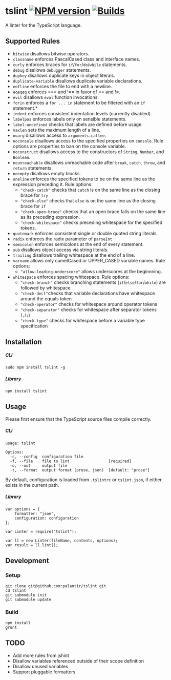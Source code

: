 tslint [![NPM version](https://badge.fury.io/js/tslint.png)](http://badge.fury.io/js/tslint) [![Builds](https://api.travis-ci.org/repositories/palantir/tslint.png?branch=master)](https://travis-ci.org/palantir/tslint)
======

A linter for the TypeScript language.

Supported Rules
-----

* `bitwise` disallows bitwise operators.
* `classname` enforces PascalCased class and interface names.
* `curly` enforces braces for `if`/`for`/`do`/`while` statements.
* `debug` disallows `debugger` statements.
* `dupkey` disallows duplicate keys in object literals.
* `duplicate-variable` disallows duplicate variable declarations.
* `eofline` enforces the file to end with a newline.
* `eqeqeq` enforces === and !== in favor of == and !=.
* `evil` disallows `eval` function invocations.
* `forin` enforces a `for ... in` statement to be filtered with an `if` statement.*
* `indent` enforces consistent indentation levels (currently disabled).
* `labelpos` enforces labels only on sensible statements.
* `label-undefined` checks that labels are defined before usage.
* `maxlen` sets the maximum length of a line.
* `noarg` disallows access to `arguments.callee`.
* `noconsole` disallows access to the specified properties on `console`. Rule options are properties to ban on the console variable.
* `noconstruct` disallows access to the constructors of `String`, `Number`, and `Boolean`.
* `nounreachable` disallows unreachable code after `break`, `catch`, `throw`, and `return` statements.
* `noempty` disallows empty blocks.
* `oneline` enforces the specified tokens to be on the same line as the expression preceding it. Rule options:
	* `"check-catch"` checks that `catch` is on the same line as the closing brace for `try`
	* `"check-else"` checks that `else` is on the same line as the closing brace for `if`
	* `"check-open-brace"` checks that an open brace falls on the same line as its preceding expression.
	* `"check-whitespace"` checks preceding whitespace for the specified tokens.
* `quotemark` enforces consistent single or double quoted string literals.
* `radix` enforces the radix parameter of `parseInt`
* `semicolon` enforces semicolons at the end of every statement.
* `sub` disallows object access via string literals.
* `trailing` disallows trailing whitespace at the end of a line.
* `varname` allows only camelCased or UPPER_CASED variable names. Rule options:
	* `"allow-leading-underscore"` allows underscores at the beginnning.
* `whitespace` enforces spacing whitespace. Rule options:
	* `"check-branch"` checks branching statements (`if`/`else`/`for`/`while`) are followed by whitespace
	* `"check-decl"`checks that variable declarations have whitespace around the equals token
	* `"check-operator"` checks for whitespace around operator tokens
	* `"check-separator"` checks for whitespace after separator tokens (`,`/`;`)
	* `"check-type"` checks for whitespace before a variable type specification


Installation
------------

##### CLI

    sudo npm install tslint -g

##### Library

    npm install tslint

Usage
-----

Please first ensure that the TypeScript source files compile correctly.

##### CLI

    usage: tslint

	Options:
	  -c, --config  configuration file
	  -f, --file    file to lint                 [required]
	  -o, --out     output file
	  -t, --format  output format (prose, json)  [default: "prose"]

By default, configuration is loaded from `.tslintrc` or `tslint.json`, if either exists in the current path.

##### Library

	var options = {
		formatter: "json",
	    configuration: configuration
	};

	var Linter = require("tslint");

	var ll = new Linter(fileName, contents, options);
	var result = ll.lint();

Development
-----------

### Setup ###

    git clone git@github.com:palantir/tslint.git
    cd tslint
    git submodule init
    git submodule update

### Build ###

    npm install
    grunt

TODO
----
* Add more rules from jshint
* Disallow variables referenced outside of their scope definition
* Disallow unused variables
* Support pluggable formatters
